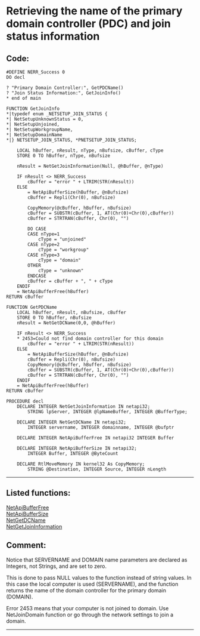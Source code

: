 <link rel="stylesheet" type="text/css" href="../css/win32api.css">  
<link rel="stylesheet" href="https://cdnjs.cloudflare.com/ajax/libs/font-awesome/4.7.0/css/font-awesome.min.css">

# Retrieving the name of the primary domain controller (PDC) and join status information

## Code:
```foxpro  
#DEFINE NERR_Success 0
DO decl

? "Primary Domain Controller:", GetPDCName()
? "Join Status Information:", GetJoinInfo()
* end of main

FUNCTION GetJoinInfo
*|typedef enum _NETSETUP_JOIN_STATUS {
*| NetSetupUnknownStatus = 0,
*| NetSetupUnjoined,
*| NetSetupWorkgroupName,
*| NetSetupDomainName
*|} NETSETUP_JOIN_STATUS, *PNETSETUP_JOIN_STATUS;

	LOCAL hBuffer, nResult, nType, nBufsize, cBuffer, cType
	STORE 0 TO hBuffer, nType, nBufsize

	nResult = NetGetJoinInformation(Null, @hBuffer, @nType)
	
	IF nResult <> NERR_Success
		cBuffer = "error " + LTRIM(STR(nResult))
	ELSE
		= NetApiBufferSize(hBuffer, @nBufsize)
		cBuffer = Repli(Chr(0), nBufsize)

		CopyMemory(@cBuffer, hBuffer, nBufsize)
		cBuffer = SUBSTR(cBuffer, 1, AT(Chr(0)+Chr(0),cBuffer))
		cBuffer = STRTRAN(cBuffer, Chr(0), "")

		DO CASE
		CASE nType=1
			cType = "unjoined"
		CASE nType=2
			cType = "workgroup"
		CASE nType=3
			cType = "domain"
		OTHER
			cType = "unknown"
		ENDCASE
		cBuffer = cBuffer + ", " + cType
	ENDIF
	= NetApiBufferFree(hBuffer)
RETURN cBuffer

FUNCTION GetPDCName
	LOCAL hBuffer, nResult, nBufsize, cBuffer
	STORE 0 TO hBuffer, nBufsize
	nResult = NetGetDCName(0,0, @hBuffer)

	IF nResult <> NERR_Success
	* 2453=Could not find domain controller for this domain
		cBuffer = "error " + LTRIM(STR(nResult))
	ELSE
		= NetApiBufferSize(hBuffer, @nBufsize)
		cBuffer = Repli(Chr(0), nBufsize)
		CopyMemory(@cBuffer, hBuffer, nBufsize)
		cBuffer = SUBSTR(cBuffer, 1, AT(Chr(0)+Chr(0),cBuffer))
		cBuffer = STRTRAN(cBuffer, Chr(0), "")
	ENDIF
	= NetApiBufferFree(hBuffer)
RETURN cBuffer

PROCEDURE decl
	DECLARE INTEGER NetGetJoinInformation IN netapi32;
		STRING lpServer, INTEGER @lpNameBuffer, INTEGER @BufferType;

	DECLARE INTEGER NetGetDCName IN netapi32;
		INTEGER servername, INTEGER domainname, INTEGER @bufptr

	DECLARE INTEGER NetApiBufferFree IN netapi32 INTEGER Buffer

	DECLARE INTEGER NetApiBufferSize IN netapi32;
		INTEGER Buffer, INTEGER @ByteCount

	DECLARE RtlMoveMemory IN kernel32 As CopyMemory;
		STRING @Destination, INTEGER Source, INTEGER nLength  
```  
***  


## Listed functions:
[NetApiBufferFree](../libraries/netapi32/NetApiBufferFree.md)  
[NetApiBufferSize](../libraries/netapi32/NetApiBufferSize.md)  
[NetGetDCName](../libraries/netapi32/NetGetDCName.md)  
[NetGetJoinInformation](../libraries/netapi32/NetGetJoinInformation.md)  

## Comment:
Notice that SERVERNAME and DOMAIN name parameters are declared as Integers, not Strings, and are set to zero.   
  
This is done to pass NULL values to the function instead of string values. In this case the local computer is used (SERVERNAME), and the function returns the name of the domain controller for the primary domain (DOMAIN).  
   
Error 2453 means that your computer is not joined to domain. Use NetJoinDomain function or go through the network settings to join a domain.  
  
***  

